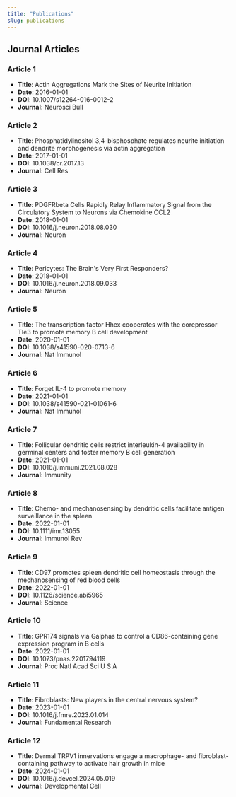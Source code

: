 ```yaml
---
title: "Publications"
slug: publications
---
```


## Journal Articles

### Article 1
- **Title**: Actin Aggregations Mark the Sites of Neurite Initiation
- **Date**: 2016-01-01
- **DOI**: 10.1007/s12264-016-0012-2
- **Journal**: Neurosci Bull

### Article 2
- **Title**: Phosphatidylinositol 3,4-bisphosphate regulates neurite initiation and dendrite morphogenesis via actin aggregation
- **Date**: 2017-01-01
- **DOI**: 10.1038/cr.2017.13
- **Journal**: Cell Res

### Article 3
- **Title**: PDGFRbeta Cells Rapidly Relay Inflammatory Signal from the Circulatory System to Neurons via Chemokine CCL2
- **Date**: 2018-01-01
- **DOI**: 10.1016/j.neuron.2018.08.030
- **Journal**: Neuron

### Article 4
- **Title**: Pericytes: The Brain's Very First Responders?
- **Date**: 2018-01-01
- **DOI**: 10.1016/j.neuron.2018.09.033
- **Journal**: Neuron

### Article 5
- **Title**: The transcription factor Hhex cooperates with the corepressor Tle3 to promote memory B cell development
- **Date**: 2020-01-01
- **DOI**: 10.1038/s41590-020-0713-6
- **Journal**: Nat Immunol

### Article 6
- **Title**: Forget IL-4 to promote memory
- **Date**: 2021-01-01
- **DOI**: 10.1038/s41590-021-01061-6
- **Journal**: Nat Immunol

### Article 7
- **Title**: Follicular dendritic cells restrict interleukin-4 availability in germinal centers and foster memory B cell generation
- **Date**: 2021-01-01
- **DOI**: 10.1016/j.immuni.2021.08.028
- **Journal**: Immunity

### Article 8
- **Title**: Chemo- and mechanosensing by dendritic cells facilitate antigen surveillance in the spleen
- **Date**: 2022-01-01
- **DOI**: 10.1111/imr.13055
- **Journal**: Immunol Rev

### Article 9
- **Title**: CD97 promotes spleen dendritic cell homeostasis through the mechanosensing of red blood cells
- **Date**: 2022-01-01
- **DOI**: 10.1126/science.abi5965
- **Journal**: Science

### Article 10
- **Title**: GPR174 signals via Galphas to control a CD86-containing gene expression program in B cells
- **Date**: 2022-01-01
- **DOI**: 10.1073/pnas.2201794119
- **Journal**: Proc Natl Acad Sci U S A

### Article 11
- **Title**: Fibroblasts: New players in the central nervous system?
- **Date**: 2023-01-01
- **DOI**: 10.1016/j.fmre.2023.01.014
- **Journal**: Fundamental Research

### Article 12
- **Title**: Dermal TRPV1 innervations engage a macrophage- and fibroblast-containing pathway to activate hair growth in mice
- **Date**: 2024-01-01
- **DOI**: 10.1016/j.devcel.2024.05.019
- **Journal**: Developmental Cell
